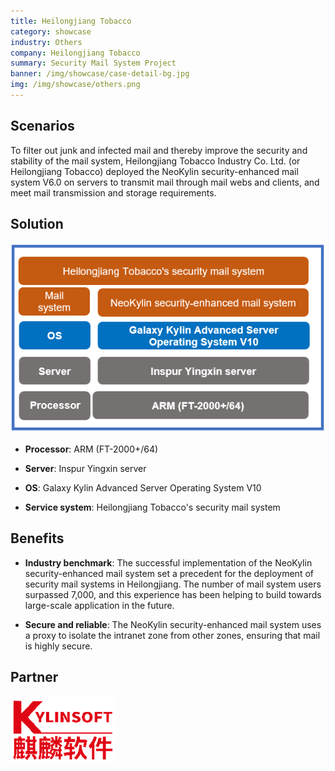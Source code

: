 ```yaml
---
title: Heilongjiang Tobacco
category: showcase
industry: Others
company: Heilongjiang Tobacco
summary: Security Mail System Project
banner: /img/showcase/case-detail-bg.jpg
img: /img/showcase/others.png
---
```


<div >

## **Scenarios**

To filter out junk and infected mail and thereby improve the security and stability of the mail system, Heilongjiang Tobacco Industry Co. Ltd. (or Heilongjiang Tobacco) deployed the NeoKylin security-enhanced mail system V6.0 on servers to transmit mail through mail webs and clients, and meet mail transmission and storage requirements.

## **Solution**

<div align="center" class="case-img"><img src="./er2.png"/></div>

- **Processor**: ARM (FT-2000+/64)

- **Server**: Inspur Yingxin server

- **OS**: Galaxy Kylin Advanced Server Operating System V10

- **Service system**: Heilongjiang Tobacco's security mail system

## **Benefits**

- **Industry benchmark**: The successful implementation of the NeoKylin security-enhanced mail system set a precedent for the deployment of security mail systems in Heilongjiang. The number of mail system users surpassed 7,000, and this experience has been helping to build towards large-scale application in the future.

- **Secure and reliable**: The NeoKylin security-enhanced mail system uses a proxy to isolate the intranet zone from other zones, ensuring that mail is highly secure.

## Partner

<div ><img src="./qiling.png"/></div>

</div>
